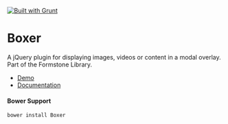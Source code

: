 <a href="http://gruntjs.com" target="_blank"><img src="https://cdn.gruntjs.com/builtwith.png" alt="Built with Grunt"></a> 
# Boxer 

A jQuery plugin for displaying images, videos or content in a modal overlay. Part of the Formstone Library. 

- [Demo](http://classic.formstone.it/components/Boxer/demo/index.html) 
- [Documentation](http://classic.formstone.it/boxer/) 

#### Bower Support 
`bower install Boxer` 